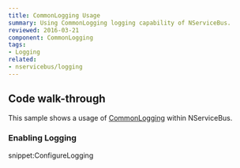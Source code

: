```yaml
---
title: CommonLogging Usage
summary: Using CommonLogging logging capability of NServiceBus.
reviewed: 2016-03-21
component: CommonLogging
tags:
- Logging
related:
- nservicebus/logging
---
```



## Code walk-through

This sample shows a usage of [CommonLogging](http://netcommon.sourceforge.net/) within NServiceBus.


### Enabling Logging

snippet:ConfigureLogging